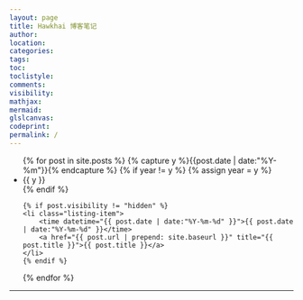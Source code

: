 ```yaml
---
layout: page
title: Hawkhai 博客笔记
author:
location:
categories:
tags:
toc:
toclistyle:
comments:
visibility:
mathjax:
mermaid:
glslcanvas:
codeprint:
permalink: /
---
```


<ul class="listing">
{% for post in site.posts %}
    {% capture y %}{{post.date | date:"%Y-%m"}}{% endcapture %}
    {% if year != y %}
        {% assign year = y %}
        <li class="listing-seperator">{{ y }}</li>
    {% endif %}

    {% if post.visibility != "hidden" %}
    <li class="listing-item">
        <time datetime="{{ post.date | date:"%Y-%m-%d" }}">{{ post.date | date:"%Y-%m-%d" }}</time>
        <a href="{{ post.url | prepend: site.baseurl }}" title="{{ post.title }}">{{ post.title }}</a>
    </li>
    {% endif %}
{% endfor %}
</ul>

<hr class='reviewline'/>
<p class='reviewtip'><script type='text/javascript' src='{% include relref.html url="/assets/reviewjs/index.md.js" %}'></script></p>
